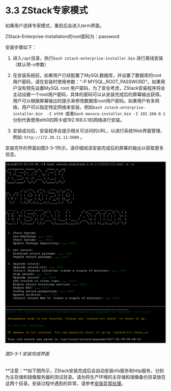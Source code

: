 # 3.3 ZStack专家模式

如果用户选择专家模式，重启后会进入term界面。

ZStack-Enterprise-Installation的root密码为：password

安装步骤如下：

1. 进入`/opt`目录，执行`bash zstack-enterprise-installer.bin` 进行离线安装（默认带-o参数）

2. 在安装系统前，如果用户已经配置了MySQL数据库，并设置了数据库的root用户密码，请在安装时使用参数：“-P MYSQL_ROOT_PASSWORD”。如果用户没有预先设置MySQL root 用户密码，为了安全考虑，ZStack安装程序将会主动设置一个root用户密码，具体的密码可以从安装完成后的屏幕输出获得。用户可以根据屏幕输出的提示来修改数据库root用户密码。如果用户有多网络，用户可以指定特定网络来安装，例如`bash zstack-enterprise-installer.bin  -I eth0 `或者`bash mevoco-installer.bin -I 192.168.0.1`分别代表使用eth0的网卡或192.168.0.1的网络进行安装。

3. 安装成功后，安装程序会提示相关可访问的URL，以进行系统Web界面管理，例如: `http://172.20.11.11:5000` 。

安装完毕的界面如图3-3-1所示。请仔细阅读安装完成后的屏幕的输出以获取更多信息。

![png](../images/3-3-1.png "图3-3-1 安装完成界面")
###### 图3-3-1 安装完成界面


**注意：**如下图所示，ZStack安装完成后会自动安装nfs服务和http服务，分别为主存储和镜像服务器的测试目录。请勿将生产环境的主存储和镜像备份目录放在这两个目录。安装过程中遇到的异常，请参考[安装异常处理](/exception/install.md)。 

